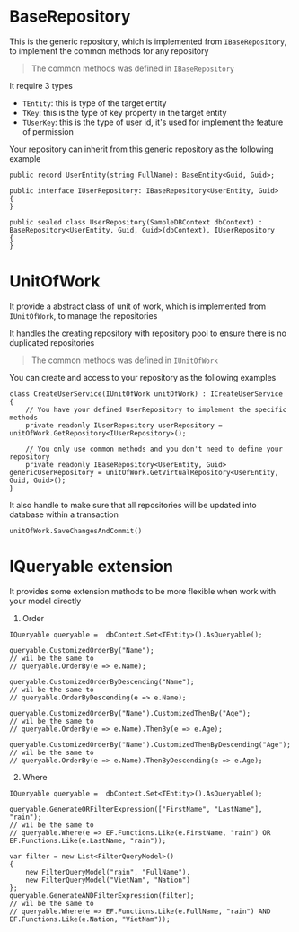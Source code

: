 ﻿
# BaseRepository

This is the generic repository, which is implemented from `IBaseRepository`, to implement the common methods for any repository

> The common methods was defined in `IBaseRepository`

It require 3 types

- `TEntity`: this is type of the target entity
- `TKey`: this is the type of key property in the target entity
- `TUserKey`: this is the type of user id, it's used for implement the feature of permission

Your repository can inherit from this generic repository as the following example

```
public record UserEntity(string FullName): BaseEntity<Guid, Guid>;

public interface IUserRepository: IBaseRepository<UserEntity, Guid>
{
}

public sealed class UserRepository(SampleDBContext dbContext) : BaseRepository<UserEntity, Guid, Guid>(dbContext), IUserRepository
{
}
```

# UnitOfWork

It provide a abstract class of unit of work, which is implemented from `IUnitOfWork`, to manage the repositories

It handles the creating repository with repository pool to ensure there is no duplicated repositories

> The common methods was defined in `IUnitOfWork`

You can create and access to your repository as the following examples

```
class CreateUserService(IUnitOfWork unitOfWork) : ICreateUserService
{
    // You have your defined UserRepository to implement the specific methods
    private readonly IUserRepository userRepository = unitOfWork.GetRepository<IUserRepository>();

    // You only use common methods and you don't need to define your repository
    private readonly IBaseRepository<UserEntity, Guid> genericUserRepository = unitOfWork.GetVirtualRepository<UserEntity, Guid, Guid>();
}
```

It also handle to make sure that all repositories will be updated into database within a transaction

```
unitOfWork.SaveChangesAndCommit()
```

# IQueryable extension

It provides some extension methods to be more flexible when work with your model directly

1. Order

```
IQueryable queryable =  dbContext.Set<TEntity>().AsQueryable();

queryable.CustomizedOrderBy("Name");
// wil be the same to 
// queryable.OrderBy(e => e.Name);

queryable.CustomizedOrderByDescending("Name");
// wil be the same to 
// queryable.OrderByDescending(e => e.Name);

queryable.CustomizedOrderBy("Name").CustomizedThenBy("Age");
// wil be the same to 
// queryable.OrderBy(e => e.Name).ThenBy(e => e.Age);

queryable.CustomizedOrderBy("Name").CustomizedThenByDescending("Age");
// wil be the same to 
// queryable.OrderBy(e => e.Name).ThenByDescending(e => e.Age);
```

2. Where

```
IQueryable queryable =  dbContext.Set<TEntity>().AsQueryable();

queryable.GenerateORFilterExpression(["FirstName", "LastName"], "rain");
// wil be the same to
// queryable.Where(e => EF.Functions.Like(e.FirstName, "rain") OR EF.Functions.Like(e.LastName, "rain"));

var filter = new List<FilterQueryModel>() 
{
    new FilterQueryModel("rain", "FullName"),
    new FilterQueryModel("VietNam", "Nation")
};
queryable.GenerateANDFilterExpression(filter);
// wil be the same to
// queryable.Where(e => EF.Functions.Like(e.FullName, "rain") AND EF.Functions.Like(e.Nation, "VietNam"));
```